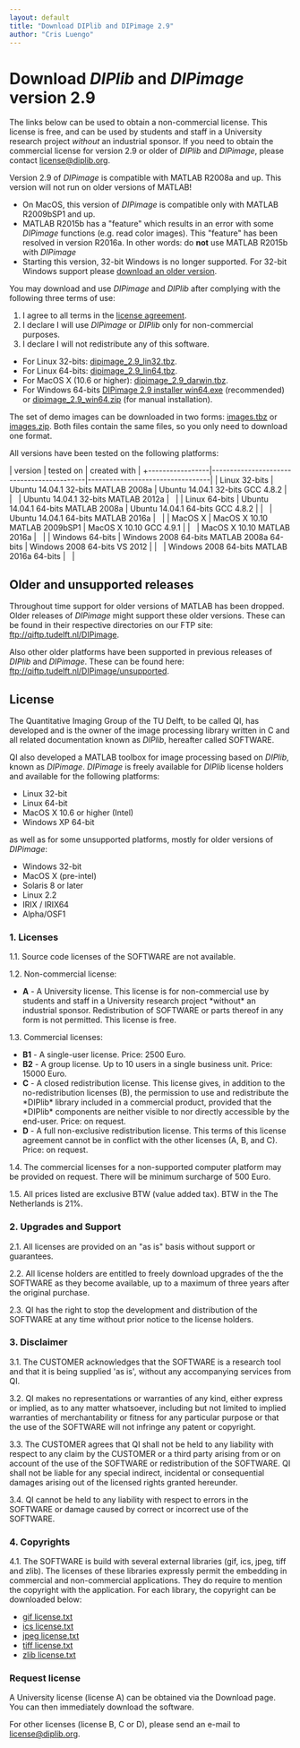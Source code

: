 ```yaml
---
layout: default
title: "Download DIPlib and DIPimage 2.9"
author: "Cris Luengo"
---
```


<h1>Download <i>DIPlib</i> and <i>DIPimage</i> version 2.9</h1>

The links below can be used to obtain a non-commercial license. This license is free, and can be used by students
and staff in a University research project *without* an industrial sponsor. If you need to obtain the commercial
license for version 2.9 or older of *DIPlib* and *DIPimage*, please contact <a href="mailto:license@diplib.org">license@diplib.org</a>.

Version 2.9 of *DIPimage* is compatible with MATLAB R2008a and up. This version will not run on older versions of MATLAB!

- On MacOS, this version of *DIPimage* is compatible only with MATLAB R2009bSP1 and up.
- MATLAB R2015b has a "feature" which results in an error with some *DIPimage* functions (e.g. read color images). This
"feature" has been resolved in version R2016a. In other words: do **not** use MATLAB R2015b with *DIPimage*
- Starting this version, 32-bit Windows is no longer supported. For 32-bit Windows support please
[download an older version](#older).

You may download and use *DIPimage* and *DIPlib* after complying with the following three terms of use:
1. I agree to all terms in the [license agreement](#license).
2. I declare I will use *DIPimage* or *DIPlib* only for non-commercial purposes.
3. I declare I will not redistribute any of this software.

- For Linux 32-bits: <a href="ftp://qiftp.tudelft.nl/DIPimage/2.9/dipimage_2.9_lin32.tbz" target="_blank">dipimage_2.9_lin32.tbz</a>.
- For Linux 64-bits: <a href="ftp://qiftp.tudelft.nl/DIPimage/2.9/dipimage_2.9_lin64.tbz" target="_blank">dipimage_2.9_lin64.tbz</a>.
- For MacOS X (10.6 or higher): <a href="ftp://qiftp.tudelft.nl/DIPimage/2.9/dipimage_2.9_darwin.tbz" target="_blank">dipimage_2.9_darwin.tbz</a>.
- For Windows 64-bits <a href="ftp://qiftp.tudelft.nl/DIPimage/2.9/DIPimage%202.9%20installer%20win64.exe" target="_blank">DIPimage 2.9 installer win64.exe</a>
  (recommended) or <a href="ftp://qiftp.tudelft.nl/DIPimage/2.9/dipimage_2.9_win64.zip" target="_blank">dipimage_2.9_win64.zip</a> (for manual installation).

The set of demo images can be downloaded in two forms: 
<a href="ftp://qiftp.tudelft.nl/DIPimage/images.tbz" target="_blank">images.tbz</a> or
<a href="ftp://qiftp.tudelft.nl/DIPimage/images.zip" target="_blank">images.zip</a>.
Both files contain the same files, so you only need to download one format.

All versions have been tested on the following platforms:

| version         | tested on                                 | created with                     |
+-----------------|-------------------------------------------|----------------------------------|
| Linux 32-bits   | Ubuntu 14.04.1 32-bits MATLAB 2008a       | Ubuntu 14.04.1 32-bits GCC 4.8.2 |
| &nbsp;          | Ubuntu 14.04.1 32-bits MATLAB 2012a       | &nbsp;                           |
| Linux 64-bits   | Ubuntu 14.04.1 64-bits MATLAB 2008a       | Ubuntu 14.04.1 64-bits GCC 4.8.2 |
| &nbsp;          | Ubuntu 14.04.1 64-bits MATLAB 2016a       | &nbsp;                           |
| MacOS X         | MacOS X 10.10 MATLAB 2009bSP1             | MacOS X 10.10 GCC 4.9.1          |
| &nbsp;          | MacOS X 10.10 MATLAB 2016a                | &nbsp;                           |
| Windows 64-bits | Windows 2008 64-bits MATLAB 2008a 64-bits | Windows 2008 64-bits VS 2012     |
| &nbsp;          | Windows 2008 64-bits MATLAB 2016a 64-bits | &nbsp;                           |


<h2><a id="license"></a>Older and unsupported releases</h2>

Throughout time support for older versions of MATLAB has been dropped. Older releases of *DIPimage* might support these older
versions. These can be found in their respective directories on our FTP site:
<a href="ftp://qiftp.tudelft.nl/DIPimage" target="_blank">ftp://qiftp.tudelft.nl/DIPimage</a>.

Also other older platforms have been supported in previous releases of *DIPlib* and *DIPimage*. These can be found here:
<a href="ftp://qiftp.tudelft.nl/DIPimage/unsupported" target="_blank">ftp://qiftp.tudelft.nl/DIPimage/unsupported</a>.


<h2><a id="license"></a>License</h2>

The Quantitative Imaging Group of the TU Delft, to be called QI, has developed and is the owner of the image
processing library written in C and all related documentation known as *DIPlib*, hereafter called SOFTWARE.

QI also developed a MATLAB toolbox for image processing based on *DIPlib*, known as *DIPimage*. *DIPimage* is
freely available for *DIPlib* license holders and available for the following platforms:
- Linux 32-bit
- Linux 64-bit
- MacOS X 10.6 or higher (Intel)
- Windows XP 64-bit

as well as for some unsupported platforms, mostly for older versions of *DIPimage*:
- Windows 32-bit
- MacOS X (pre-intel)
- Solaris 8 or later
- Linux 2.2
- IRIX / IRIX64
- Alpha/OSF1

<h3>1. Licenses</h3>

1.1. Source code licenses of the SOFTWARE are not available.

1.2. Non-commercial license:
<ul>
  <li><b>A</b> - A University license. This license is for non-commercial use by students and staff in a University
    research project *without* an industrial sponsor. Redistribution of SOFTWARE or parts thereof in any form is not
    permitted. This license is free.</li>
</ul>

1.3. Commercial licenses:

<ul>
  <li><b>B1</b> - A single-user license. Price: 2500 Euro.</li>
  <li><b>B2</b> - A group license. Up to 10 users in a single business unit. Price: 15000 Euro.</li>
  <li><b>C</b> - A closed redistribution license. This license gives, in addition to the no-redistribution licenses (B),
    the permission to use and redistribute the *DIPlib* library included in a commercial product, provided that the
    *DIPlib* components are neither visible to nor directly accessible by the end-user. Price: on request.</li>
  <li><b>D</b> - A full non-exclusive redistribution license. This terms of this license agreement cannot be in conflict
    with the other licenses (A, B, and C). Price: on request.</li>
</ul>

1.4. The commercial licenses for a non-supported computer platform may be provided on request. There will be minimum
surcharge of 500 Euro.

1.5. All prices listed are exclusive BTW (value added tax). BTW in the The Netherlands is 21%.

<h3>2. Upgrades and Support</h3>

2.1. All licenses are provided on an "as is" basis without support or guarantees.

2.2. All license holders are entitled to freely download upgrades of the the SOFTWARE as they become available, 
up to a maximum of three years after the original purchase.

2.3. QI has the right to stop the development and distribution of the SOFTWARE at any time without prior notice
to the license holders.

<h3>3. Disclaimer</h3>

3.1. The CUSTOMER acknowledges that the SOFTWARE is a research tool and that it is being supplied 'as is',
without any accompanying services from QI.

3.2. QI makes no representations or warranties of any kind, either express or implied, as to any matter whatsoever,
including but not limited to implied warranties of merchantability or fitness for any particular purpose
or that the use of the SOFTWARE will not infringe any patent or copyright.

3.3. The CUSTOMER agrees that QI shall not be held to any liability with respect to any claim by the CUSTOMER
or a third party arising from or on account of the use of the SOFTWARE or redistribution of the SOFTWARE.
QI shall not be liable for any special indirect, incidental or consequential damages
arising out of the licensed rights granted hereunder.

3.4. QI cannot be held to any liability with respect to errors in the SOFTWARE or damage caused by correct
or incorrect use of the SOFTWARE.

<h3>4. Copyrights</h3>

4.1. The SOFTWARE is build with several external libraries (gif, ics, jpeg, tiff and zlib). 
The licenses of these libraries expressly permit the embedding in commercial and non-commercial applications.
They do require to mention the copyright with the application. 
For each library, the copyright can be downloaded below:
- <a href="ftp://qiftp.tudelft.nl/DIPimage/licenses/gif_license.txt" target="_blank">gif license.txt</a></li>
- <a href="ftp://qiftp.tudelft.nl/DIPimage/licenses/ics_license.txt" target="_blank">ics license.txt</a></li>
- <a href="ftp://qiftp.tudelft.nl/DIPimage/licenses/jpeg_license.txt" target="_blank">jpeg license.txt</a></li>
- <a href="ftp://qiftp.tudelft.nl//DIPimage/licenses/tiff_license.txt" target="_blank">tiff license.txt</a></li>
- <a href="ftp://qiftp.tudelft.nl/DIPimage/licenses/zlib_license.txt" target="_blank">zlib license.txt</a></li>

<h3>Request license</h3>

A University license (license A) can be obtained via the Download page. You can then immediately download the software.

For other licenses (license B, C or D), please send an e-mail to <a href="mailto:license@diplib.org">license@diplib.org</a>.

